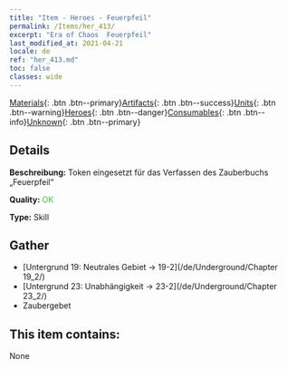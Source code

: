 ```yaml
---
title: "Item - Heroes - Feuerpfeil"
permalink: /Items/her_413/
excerpt: "Era of Chaos  Feuerpfeil"
last_modified_at: 2021-04-21
locale: de
ref: "her_413.md"
toc: false
classes: wide
---
```

 [Materials](/de/Items/){: .btn .btn--primary}[Artifacts](/de/Items/Artifacts/){: .btn .btn--success}[Units](/de/Items/Units/){: .btn .btn--warning}[Heroes](/de/Items/Heroes/){: .btn .btn--danger}[Consumables](/de/Items/Consumables/){: .btn .btn--info}[Unknown](/de/Items/Unknown/){: .btn .btn--primary}

## Details
 **Beschreibung:** Token eingesetzt für das Verfassen des Zauberbuchs „Feuerpfeil“

 **Quality:** <span style="color: #32CD32">OK</span>

 **Type:** Skill

## Gather

*    [Untergrund 19: Neutrales Gebiet -> 19-2](/de/Underground/Chapter 19_2/) 
*    [Untergrund 23: Unabhängigkeit -> 23-2](/de/Underground/Chapter 23_2/) 
*    Zaubergebet 

## This item contains:

  None

